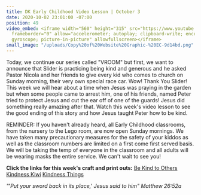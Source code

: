 ```yaml
---
title: DK Early Childhood Video Lesson | October 3
date: 2020-10-02 23:01:00 -07:00
position: 49
video_embed: <iframe width="560" height="315" src="https://www.youtube.com/embed/YW1zbd0vCDw"
  frameborder="0" allow="accelerometer; autoplay; clipboard-write; encrypted-media;
  gyroscope; picture-in-picture" allowfullscreen></iframe>
small_image: "/uploads/Copy%20of%20Website%20Graphic-%20EC-9d14bd.png"
---
```


Today, we continue our series called "VROOM" but first, we want to announce that Slider is practicing being kind and generous and he asked Pastor Nicola and her friends to give every kid who comes to church on Sunday morning, their very own special race car. Wow! Thank You Slider! This week we will hear about a time when Jesus was praying in the garden but when some people came to arrest him, one of his friends, named Peter tried to protect Jesus and cut the ear off of one of the guards! Jesus did something really amazing after that. Watch this week's video lesson to see the good ending of this story and how Jesus taught Peter how to be kind.

REMINDER: If you haven't already heard, all Early Childhood classrooms, from the nursery to the Lego room, are now open Sunday mornings. We have taken many precautionary measures for the safety of your kiddos as well as the classroom numbers are limited on a first come first served basis. We will be taking the temp of everyone in the classroom and all adults will be wearing masks the entire service. We can't wait to see you!

**Click the links for this week's craft and print outs:**
[Be Kind to Others](https://drive.google.com/file/d/1Ypb2FT7saCPK5gFUFjasiCsVKf6hpc6k/view?usp=sharing)
[Kindness Kiwi](https://drive.google.com/file/d/1OBrAUgmDvY4mwwJ_YPMRqYSBrHfZ9_0I/view?usp=sharing)
[Kindness Things](https://drive.google.com/file/d/1Ap5Oh3ahOQ1ZFIMK9WOiohHrcEhDi-il/view?usp=sharing)

*'"Put your sword back in its place,' Jesus said to him" Matthew 26:52a*